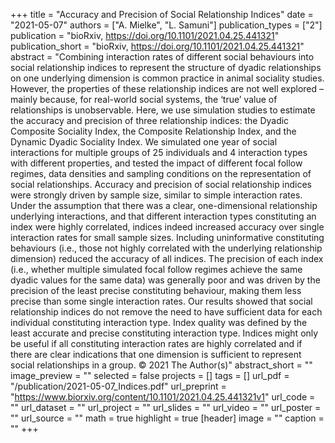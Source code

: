 ﻿+++
title = "Accuracy and Precision of Social Relationship Indices"
date = "2021-05-07"
authors = ["A. Mielke", "L. Samuni"]
publication_types = ["2"]
publication = "bioRxiv, https://doi.org/10.1101/2021.04.25.441321"
publication_short = "bioRxiv, https://doi.org/10.1101/2021.04.25.441321"
abstract = "Combining interaction rates of different social behaviours into social relationship indices to represent the structure of dyadic relationships on one underlying dimension is common practice in animal sociality studies. However, the properties of these relationship indices are not well explored – mainly because, for real-world social systems, the ‘true’ value of relationships is unobservable. Here, we use simulation studies to estimate the accuracy and precision of three relationship indices: the Dyadic Composite Sociality Index, the Composite Relationship Index, and the Dynamic Dyadic Sociality Index. We simulated one year of social interactions for multiple groups of 25 individuals and 4 interaction types with different properties, and tested the impact of different focal follow regimes, data densities and sampling conditions on the representation of social relationships. Accuracy and precision of social relationship indices were strongly driven by sample size, similar to simple interaction rates. Under the assumption that there was a clear, one-dimensional relationship underlying interactions, and that different interaction types constituting an index were highly correlated, indices indeed increased accuracy over single interaction rates for small sample sizes. Including uninformative constituting behaviours (i.e., those not highly correlated with the underlying relationship dimension) reduced the accuracy of all indices. The precision of each index (i.e., whether multiple simulated focal follow regimes achieve the same dyadic values for the same data) was generally poor and was driven by the precision of the least precise constituting behaviour, making them less precise than some single interaction rates. Our results showed that social relationship indices do not remove the need to have sufficient data for each individual constituting interaction type. Index quality was defined by the least accurate and precise constituting interaction type. Indices might only be useful if all constituting interaction rates are highly correlated and if there are clear indications that one dimension is sufficient to represent social relationships in a group. © 2021 The Author(s)"
abstract_short = ""
image_preview = ""
selected = false
projects = []
tags = []
url_pdf = "/publication/2021-05-07_Indices.pdf"
url_preprint = "https://www.biorxiv.org/content/10.1101/2021.04.25.441321v1"
url_code = ""
url_dataset = ""
url_project = ""
url_slides = ""
url_video = ""
url_poster = ""
url_source = ""
math = true
highlight = true
[header]
image = ""
caption = ""
+++
